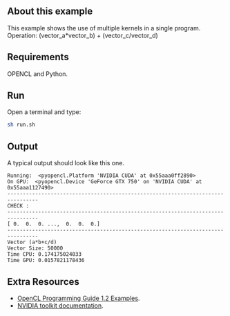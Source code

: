 ## About this example


This example shows the use of multiple kernels in a single program.
Operation: (vector_a*vector_b) + (vector_c/vector_d)


## Requirements

OPENCL and Python. 

## Run

Open a terminal and type:

```bash
sh run.sh
```


## Output
A typical output should look like this one. 

```
Running:  <pyopencl.Platform 'NVIDIA CUDA' at 0x55aaa0ff2890>
On GPU:  <pyopencl.Device 'GeForce GTX 750' on 'NVIDIA CUDA' at 0x55aaa1127490>
--------------------------------------------------------------------------------
CHECK :
--------------------------------------------------------------------------------
[ 0.  0.  0. ...,  0.  0.  0.]
--------------------------------------------------------------------------------
Vector (a*b+c/d)
Vector Size: 50000
Time CPU: 0.174175024033
Time GPU: 0.0157821178436
```

## Extra Resources

 * [OpenCL Programming Guide 1.2 Examples](https://github.com/bgaster/opencl-book-samples).
 * [NVIDIA toolkit documentation](https://developer.nvidia.com/cuda-toolkit).



